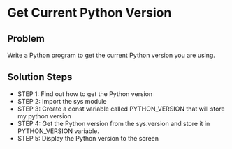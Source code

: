 # Get Current Python Version

## Problem

Write a Python program to get the current Python version you are using.

## Solution Steps

- STEP 1: Find out how to get the Python version
- STEP 2: Import the sys module
- STEP 3: Create a const variable called PYTHON_VERSION that will store my
python version
- STEP 4: Get the Python version from the sys.version and store it in
PYTHON_VERSION variable.
- STEP 5: Display the Python version to the screen
